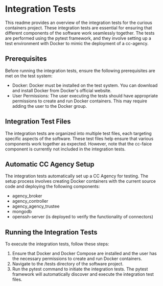 # Integration Tests

This readme provides an overview of the integration tests for the curious containers project. These integration tests are essential for ensuring that different components of the software work seamlessly together. The tests are performed using the pytest framework, and they involve setting up a test environment with Docker to mimic the deployment of a cc-agency.

## Prerequisites

Before running the integration tests, ensure the following prerequisites are met on the test system:

* Docker: Docker must be installed on the test system. You can download and install Docker from Docker's official website.
* User Permissions: The user executing the tests should have appropriate permissions to create and run Docker containers. This may require adding the user to the Docker group.

## Integration Test Files

The integration tests are organized into multiple test files, each targeting specific aspects of the software. These test files help ensure that various components work together as expected. However, note that the cc-faice component is currently not included in the integration tests.

## Automatic CC Agency Setup

The integration tests automatically set up a CC Agency for testing. The setup process involves creating Docker containers with the current source code and deploying the following components:

* agency_broker
* agency_controller
* agency_agency_trustee
* mongodb
* openssh-server (is deployed to verify the functionality of connectors)

## Running the Integration Tests

To execute the integration tests, follow these steps:

1. Ensure that Docker and Docker Compose are installed and the user has the necessary permissions to create and run Docker containers.
2. Navigate to the /tests directory of the software project.
3. Run the pytest command to initiate the integration tests. The pytest framework will automatically discover and execute the integration test files.
